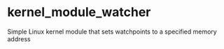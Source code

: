 # kernel_module_watcher
Simple Linux kernel module that sets watchpoints to a specified memory address
